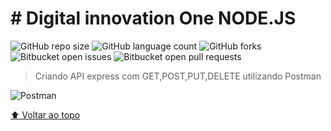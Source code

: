 # # Digital innovation One NODE.JS

![GitHub repo size](https://img.shields.io/github/repo-size/luanvictorms/Criando-API-express-com-GET-POST-PUT-DELETE)
![GitHub language count](https://img.shields.io/github/languages/count/luanvictorms/Criando-API-express-com-GET-POST-PUT-DELETE)
![GitHub forks](https://img.shields.io/github/forks/luanvictorms/Criando-API-express-com-GET-POST-PUT-DELETE)
![Bitbucket open issues](https://img.shields.io/bitbucket/issues/luanvictorms/Criando-API-express-com-GET-POST-PUT-DELETE)
![Bitbucket open pull requests](https://img.shields.io/bitbucket/pr-raw/luanvictorms/Criando-API-express-com-GET-POST-PUT-DELETE)


> Criando API express com GET,POST,PUT,DELETE utilizando Postman

 ![Postman](https://img.shields.io/badge/-Postman-333333?style=flat&logo=postman)


[⬆ Voltar ao topo](#nome-do-projeto)<br>
